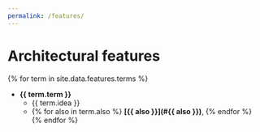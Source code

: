 ```yaml
---
permalink: /features/
---
```

# Architectural features

{% for term in site.data.features.terms %}
  * <a name="{{ term.term }}"></a>**{{ term.term }}**
    * {{ term.idea }}
    * {% for also in term.also %} __[{{ also }}](#{{ also }})__, {% endfor %}
{% endfor %}
  
<!--
<ul>
{% for term in site.data.features.terms %}
  <li>
      {{ term.term }}
  </li>
  <li>
      {{ term.definition }}
  </li>
{% endfor %}
</ul>
-->

<!--
{% for term in site.data.features.terms %}
  * {{ term.term }}: {{ term.definition }}
{% endfor %}
-->



